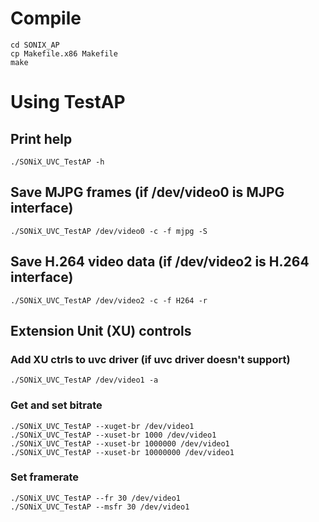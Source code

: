 # Compile


```
cd SONIX_AP
cp Makefile.x86 Makefile
make
```

# Using TestAP

## Print help
```
./SONiX_UVC_TestAP -h
```

## Save MJPG frames (if /dev/video0 is MJPG interface)
```
./SONiX_UVC_TestAP /dev/video0 -c -f mjpg -S
```

## Save H.264 video data (if /dev/video2 is H.264 interface)
```
./SONiX_UVC_TestAP /dev/video2 -c -f H264 -r
```

## Extension Unit (XU) controls

### Add XU ctrls to uvc driver (if uvc driver doesn't support)
```
./SONiX_UVC_TestAP /dev/video1 -a
```

### Get and set bitrate
```
./SONiX_UVC_TestAP --xuget-br /dev/video1
./SONiX_UVC_TestAP --xuset-br 1000 /dev/video1
./SONiX_UVC_TestAP --xuset-br 1000000 /dev/video1
./SONiX_UVC_TestAP --xuset-br 10000000 /dev/video1
```

### Set framerate
```
./SONiX_UVC_TestAP --fr 30 /dev/video1
./SONiX_UVC_TestAP --msfr 30 /dev/video1
```
